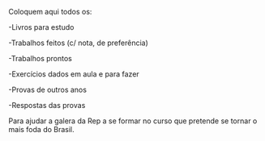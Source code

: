 Coloquem aqui todos os:



-Livros para estudo

-Trabalhos feitos (c/ nota, de preferência)

-Trabalhos prontos

-Exercícios dados em aula e para fazer

-Provas de outros anos

-Respostas das provas



Para ajudar a galera da Rep a se formar no curso que pretende se tornar o mais foda do Brasil.